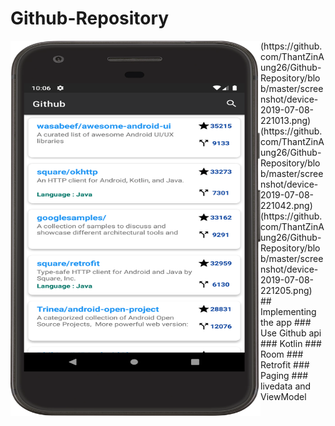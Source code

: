 # Github-Repository
<img align="left" width="400" height="600" src=https://github.com/ThantZinAung26/Github-Repository/blob/master/screenshot/device-2019-07-08-220813.png>
(https://github.com/ThantZinAung26/Github-Repository/blob/master/screenshot/device-2019-07-08-221013.png)
(https://github.com/ThantZinAung26/Github-Repository/blob/master/screenshot/device-2019-07-08-221042.png)
(https://github.com/ThantZinAung26/Github-Repository/blob/master/screenshot/device-2019-07-08-221205.png)
## Implementing the app
### Use Github api
### Kotlin
### Room
### Retrofit
### Paging
### livedata and ViewModel
